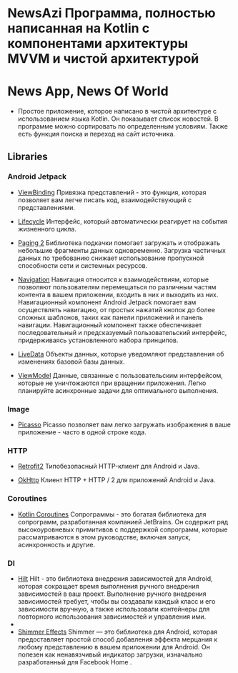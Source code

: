 # NewsAzi Программа, полностью написанная на Kotlin с компонентами архитектуры MVVM и чистой архитектурой

# News App, News Of World

* Простое приложение, которое написано в чистой архитектуре с использованием языка Kotlin. Он
  показывает список новостей. В программе можно сортировать по определенным условиям. Также есть
  функция поиска и переход на сайт источника.

## Libraries

### Android Jetpack

* [ViewBinding](https://developer.android.com/topic/libraries/view-binding) Привязка представлений -
  это функция, которая позволяет вам легче писать код, взаимодействующий с представлениями.

* [Lifecycle](https://developer.android.com/topic/libraries/architecture/lifecycle) Интерфейс,
  который автоматически реагирует на события жизненного цикла.

* [Paging 2](https://developer.android.com/topic/libraries/architecture/paging) Библиотека подкачки
  помогает загружать и отображать небольшие фрагменты данных одновременно. Загрузка частичных данных
  по требованию снижает использование пропускной способности сети и системных ресурсов.

* [Navigation](https://developer.android.com/guide/navigation?gclsrc=aw.ds&gclid=Cj0KCQiA09eQBhCxARIsAAYRiymyM6hTEs0cGr5ZCXOWtLhVUwDK1O86vf8V_Uq2DWvVYNFZwPFznzAaAllMEALw_wcB)
  Навигация относится к взаимодействиям, которые позволяют пользователям перемещаться по различным
  частям контента в вашем приложении, входить в них и выходить из них. Навигационный компонент
  Android Jetpack помогает вам осуществлять навигацию, от простых нажатий кнопок до более сложных
  шаблонов, таких как панели приложений и панель навигации. Навигационный компонент также
  обеспечивает последовательный и предсказуемый пользовательский интерфейс, придерживаясь
  установленного набора принципов.

* [LiveData](https://developer.android.com/topic/libraries/architecture/livedata) Объекты данных,
  которые уведомляют представления об изменениях базовой базы данных.

* [ViewModel](https://developer.android.com/topic/libraries/architecture/viewmodel) Данные,
  связанные с пользовательским интерфейсом, которые не уничтожаются при вращении приложения. Легко
  планируйте асинхронные задачи для оптимального выполнения.

### Image

* [Picasso](https://square.github.io/picasso/) Picasso позволяет вам легко загружать изображения в
  ваше приложение - часто в одной строке кода.

### HTTP

* [Retrofit2](https://github.com/square/retrofit) Типобезопасный HTTP-клиент для Android и Java.

* [OkHttp](https://github.com/square/okhttp) Клиент HTTP + HTTP / 2 для приложений Android и Java.

### Coroutines

* [Kotlin Coroutines](https://github.com/Kotlin/kotlinx.coroutines) Сопрограммы - это богатая
  библиотека для сопрограмм, разработанная компанией JetBrains. Он содержит ряд высокоуровневых
  примитивов с поддержкой сопрограмм, которые рассматриваются в этом руководстве, включая запуск,
  асинхронность и другие.

### DI

* [Hilt](https://developer.android.com/training/dependency-injection/hilt-android) Hilt - это
  библиотека внедрения зависимостей для Android, которая сокращает время выполнения ручного
  внедрения зависимостей в ваш проект. Выполнение ручного внедрения зависимостей требует, чтобы вы
  создавали каждый класс и его зависимости вручную, а также использовали контейнеры для повторного
  использования зависимостей и управления ими.
* 
* [Shimmer Effects](https://facebook.github.io/shimmer-android/)  Shimmer — это библиотека для
  Android, которая предоставляет простой способ добавления эффекта мерцания к любому представлению в
  вашем приложении для Android. Он полезен как ненавязчивый индикатор загрузки, изначально
  разработанный для Facebook Home .
